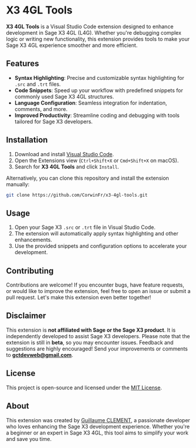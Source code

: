 
# X3 4GL Tools

**X3 4GL Tools** is a Visual Studio Code extension designed to enhance development in Sage X3 4GL (L4G). Whether you're debugging complex logic or writing new functionality, this extension provides tools to make your Sage X3 4GL experience smoother and more efficient.

## Features

- **Syntax Highlighting**: Precise and customizable syntax highlighting for `.src` and `.trt` files.
- **Code Snippets**: Speed up your workflow with predefined snippets for commonly used Sage X3 4GL structures.
- **Language Configuration**: Seamless integration for indentation, comments, and more.
- **Improved Productivity**: Streamline coding and debugging with tools tailored for Sage X3 developers.

## Installation

1. Download and install [Visual Studio Code](https://code.visualstudio.com/).
2. Open the Extensions view (`Ctrl+Shift+X` or `Cmd+Shift+X` on macOS).
3. Search for **X3 4GL Tools** and click `Install`.

Alternatively, you can clone this repository and install the extension manually:

```bash
git clone https://github.com/CorwinFr/x3-4gl-tools.git
```

## Usage

1. Open your Sage X3 `.src` or `.trt` file in Visual Studio Code.
2. The extension will automatically apply syntax highlighting and other enhancements.
3. Use the provided snippets and configuration options to accelerate your development.

## Contributing

Contributions are welcome! If you encounter bugs, have feature requests, or would like to improve the extension, feel free to open an issue or submit a pull request. Let's make this extension even better together!

## Disclaimer

This extension is **not affiliated with Sage or the Sage X3 product**. It is independently developed to assist Sage X3 developers. Please note that the extension is still in **beta**, so you may encounter issues. Feedback and suggestions are highly encouraged! Send your improvements or comments to **gctdevweb@gmail.com**.

## License

This project is open-source and licensed under the [MIT License](LICENSE).

## About

This extension was created by [Guillaume CLEMENT](https://www.linkedin.com/in/guillaume-clement-erp-cloud/), a passionate developer who loves enhancing the Sage X3 development experience. Whether you're a beginner or an expert in Sage X3 4GL, this tool aims to simplify your work and save you time.